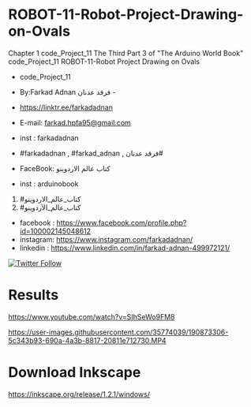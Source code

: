 # ROBOT-11-Robot-Project-Drawing-on-Ovals
Chapter 1 code_Project_11 The Third Part 3 of "The Arduino World Book" code_Project_11 ROBOT-11-Robot Project Drawing on Ovals
- code_Project_11

-  By:Farkad Adnan فرقد عدنان -
- https://linktr.ee/farkadadnan

 - E-mail: farkad.hpfa95@gmail.com 
- inst : farkadadnan 
- #farkadadnan , #farkad_adnan , فرقد عدنان# 
- FaceBook: كتاب عالم الاردوينو 
- inst : arduinobook
1. #كتاب_عالم_الاردوينو
2. #كتاب_عالم_الآردوينو 

* facebook : https://www.facebook.com/profile.php?id=100002145048612
* instagram:  https://www.instagram.com/farkadadnan/
* linkedin : https://www.linkedin.com/in/farkad-adnan-499972121/

 <p>
 <a href='https://mobile.twitter.com/farkadadnan'>
        <img alt="Twitter Follow" src="https://img.shields.io/twitter/follow/farkadadnan?label=%40farkadadnan&style=social" alt='Twitter' align="center"/>
    </a>
</p>


# Results
https://www.youtube.com/watch?v=SIhSeWo9FM8


https://user-images.githubusercontent.com/35774039/190873306-5c343b93-690a-4a3b-8817-20811e712730.MP4



# Download Inkscape 
https://inkscape.org/release/1.2.1/windows/
